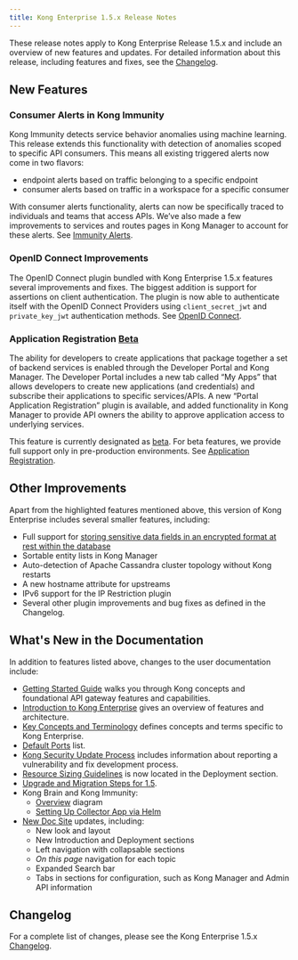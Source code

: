```yaml
---
title: Kong Enterprise 1.5.x Release Notes
---
```


These release notes apply to Kong Enterprise Release 1.5.x and include an overview of new features and updates. For detailed information about this release, including features and fixes, see the [Changelog](https://docs.konghq.com/gateway/changelog//).

## New Features

### Consumer Alerts in Kong Immunity
Kong Immunity detects service behavior anomalies using machine learning. This release extends this functionality with detection of anomalies scoped to specific API consumers. This means all existing triggered alerts now come in two flavors:
* endpoint alerts based on traffic belonging to a specific endpoint
* consumer alerts based on traffic in a workspace for a specific consumer

With consumer alerts functionality, alerts can now be specifically traced to individuals and teams that access APIs. We’ve also made a few improvements to services and routes pages in Kong Manager to account for these alerts. See [Immunity Alerts](https://docs.konghq.com/enterprise/1.5.x/brain-immunity/alerts/).

### OpenID Connect Improvements
The OpenID Connect plugin bundled with Kong Enterprise 1.5.x features several improvements and fixes. The biggest addition is support for assertions on client authentication. The plugin is now able to authenticate itself with the OpenID Connect Providers using `client_secret_jwt` and `private_key_jwt` authentication methods. See [OpenID Connect](https://docs.konghq.com/hub/kong-inc/openid-connect/).

### Application Registration [Beta](https://docs.konghq.com/enterprise/latest/introduction/key-concepts/#beta)
The ability for developers to create applications that package together a set of backend services is enabled through the Developer Portal and Kong Manager. The Developer Portal includes a new tab called “My Apps” that allows developers to create new applications (and credentials) and subscribe their applications to specific services/APIs. A new “Portal Application Registration” plugin is available, and added functionality in Kong Manager to provide API owners the ability to approve application access to underlying services.

This feature is currently designated as [beta](https://docs.konghq.com/enterprise/latest/introduction/key-concepts/#beta). For beta features, we provide full support only in pre-production environments. See [Application Registration](https://docs.konghq.com/enterprise/1.5.x/developer-portal/administration/application-registration/).

## Other Improvements
Apart from the highlighted features mentioned above, this version of Kong Enterprise includes several smaller features, including:
* Full support for [storing sensitive data fields in an encrypted format at rest within the database](https://docs.konghq.com/enterprise/1.5.x/db-encryption/)
* Sortable entity lists in Kong Manager
* Auto-detection of Apache Cassandra cluster topology without Kong restarts
* A new hostname attribute for upstreams
* IPv6 support for the IP Restriction plugin
* Several other plugin improvements and bug fixes as defined in the Changelog.

## What's New in the Documentation

In addition to features listed above, changes to the user documentation include:

* [Getting Started Guide](https://docs.konghq.com/gateway/latest/get-started/comprehensive//) walks you through Kong concepts and foundational API gateway features and capabilities.
* [Introduction to Kong Enterprise](https://docs.konghq.com/enterprise/1.5.x/introduction/) gives an overview of features and architecture.
* [Key Concepts and Terminology](https://docs.konghq.com/enterprise/1.5.x/introduction/key-concepts/) defines concepts and terms specific to Kong Enterprise.
* [Default Ports](https://docs.konghq.com/enterprise/1.5.x/deployment/default-ports/) list.
* [Kong Security Update Process](https://docs.konghq.com/enterprise/1.5.x/kong-security-update-process/) includes information about reporting a vulnerability and fix development process.
* [Resource Sizing Guidelines](https://docs.konghq.com/enterprise/1.5.x/sizing-guidelines/) is now located in the Deployment section.
* [Upgrade and Migration Steps for 1.5](https://docs.konghq.com/enterprise/1.5.x/deployment/migrations/).
* Kong Brain and Kong Immunity:
  * [Overview](https://docs.konghq.com/enterprise/1.5.x/brain-immunity/install-configure/) diagram
  * [Setting Up Collector App via Helm](https://docs.konghq.com/enterprise/1.5.x/brain-immunity/install-configure/#setting-up-collector-app-via-helm)
* [New Doc Site](https://docs.konghq.com/enterprise/) updates, including:
  * New look and layout
  * New Introduction and Deployment sections
  * Left navigation with collapsable sections
  * *On this page* navigation for each topic
  * Expanded Search bar
  * Tabs in sections for configuration, such as Kong Manager and Admin API information

## Changelog
For a complete list of changes, please see the Kong Enterprise 1.5.x [Changelog](https://docs.konghq.com/gateway/changelog//).
